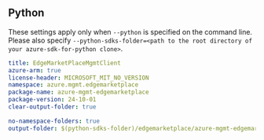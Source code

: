 ## Python

These settings apply only when `--python` is specified on the command line.
Please also specify `--python-sdks-folder=<path to the root directory of your azure-sdk-for-python clone>`.

```yaml $(python)
title: EdgeMarketPlaceMgmtClient
azure-arm: true
license-header: MICROSOFT_MIT_NO_VERSION
namespace: azure.mgmt.edgemarketplace
package-name: azure-mgmt-edgemarketplace
package-version: 24-10-01
clear-output-folder: true
```

``` yaml $(python)
no-namespace-folders: true
output-folder: $(python-sdks-folder)/edgemarketplace/azure-mgmt-edgemarketplace/azure/mgmt/edgemarketplace
```
